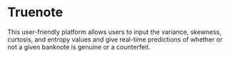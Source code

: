 # Truenote
This user-friendly platform allows users to input the variance, skewness, curtosis, and entropy values and give real-time predictions of whether or not a given banknote is genuine or a counterfeit. 
